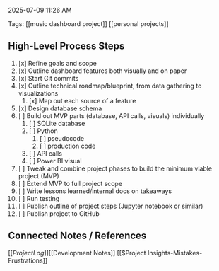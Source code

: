 2025-07-09 11:26 AM

Tags: [[music dashboard project]] [[personal projects]] 

## High-Level Process Steps

1. [x] Refine goals and scope
2. [x] Outline dashboard features both visually and on paper
3. [x] Start Git commits
4. [x] Outline technical roadmap/blueprint, from data gathering to visualizations
	1. [x] Map out each source of a feature
5. [x] Design database schema
6. [ ] Build out MVP parts (database, API calls, visuals) individually
	1. [ ] SQLite database
	2. [ ] Python
		1. [ ] pseudocode
		2. [ ] production code
	3. [ ] API calls
	4. [ ] Power BI visual
7. [ ] Tweak and combine project phases to build the minimum viable project (MVP)
8. [ ] Extend MVP to full project scope
9. [ ] Write lessons learned/internal docs on takeaways
10. [ ] Run testing
11. [ ] Publish outline of project steps (Jupyter notebook or similar)
12. [ ] Publish project to GitHub





## Connected Notes / References
[[$Project Log]]
[[$Development Notes]]
[[$Project Insights-Mistakes-Frustrations]]
